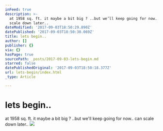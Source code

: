 ```yaml
---
inFeed: true
description: >-
  at 1958 sq. ft. it maybe a bit big ? ..but we’ll keep going for now.. can
  scale down later..
dateModified: '2017-09-03T18:50:29.890Z'
datePublished: '2017-09-03T18:50:30.069Z'
title: lets begin..
author: []
publisher: {}
via: {}
hasPage: true
sourcePath: _posts/2017-09-03-lets-begin.md
starred: false
datePublishedOriginal: '2017-09-03T18:50:18.377Z'
url: lets-begin/index.html
_type: Article

---
```

# lets begin..

at 1958 sq. ft. it maybe a bit big ? ..but we'll keep going for now.. can scale down later..
![](https://the-grid-user-content.s3-us-west-2.amazonaws.com/035eb9bb-2cec-48ae-ba04-29b6cf530b6c.png)